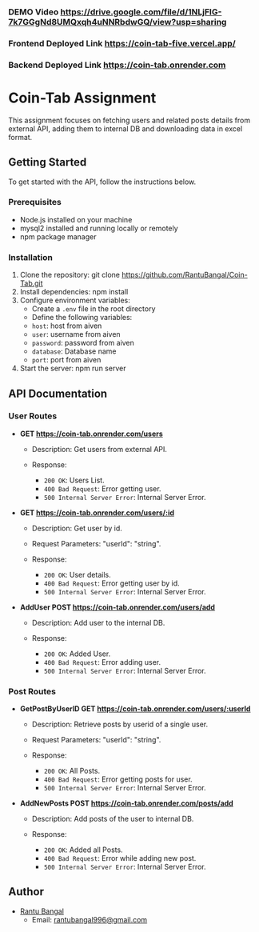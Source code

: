 ### DEMO Video <https://drive.google.com/file/d/1NLjFIG-7k7GGgNd8UMQxqh4uNNRbdwGQ/view?usp=sharing>

### Frontend Deployed Link <https://coin-tab-five.vercel.app/>

### Backend Deployed Link <https://coin-tab.onrender.com>

# Coin-Tab Assignment

This assignment focuses on fetching users and related posts details from external API, adding them to internal DB and downloading data in excel format.

## Getting Started

To get started with the API, follow the instructions below.

### Prerequisites

- Node.js installed on your machine
- mysql2 installed and running locally or remotely
- npm package manager

### Installation

1. Clone the repository: git clone <https://github.com/RantuBangal/Coin-Tab.git>
2. Install dependencies: npm install
3. Configure environment variables:
   - Create a `.env` file in the root directory
   - Define the following variables:
    - `host`: host from aiven
    - `user`: username from aiven
    - `password`: password from aiven
    - `database`: Database name
    - `port`: port from aiven
4. Start the server: npm run server


## API Documentation

### User Routes

- **GET https://coin-tab.onrender.com/users**
  - Description: Get users from external API.
  
  - Response:
    - `200 OK`: Users List.
    - `400 Bad Request`: Error getting user.
    - `500 Internal Server Error`: Internal Server Error.

- **GET https://coin-tab.onrender.com/users/:id**
  - Description: Get user by id.
  - Request Parameters: "userId": "string".
  
  - Response:
    - `200 OK`: User details.
    - `400 Bad Request`: Error getting user by id.
    - `500 Internal Server Error`: Internal Server Error.

- **AddUser  POST https://coin-tab.onrender.com/users/add**
  - Description: Add user to the internal DB.
 
  - Response:
    - `200 OK`: Added User.
    - `400 Bad Request`: Error adding user.
    - `500 Internal Server Error`: Internal Server Error.

### Post Routes

- **GetPostByUserID GET https://coin-tab.onrender.com/users/:userId**
  - Description: Retrieve posts by userid of a single user.
  - Request Parameters: "userId": "string".

  - Response:
    - `200 OK`: All Posts.
    - `400 Bad Request`: Error getting posts for user.
    - `500 Internal Server Error`: Internal Server Error.

- **AddNewPosts POST https://coin-tab.onrender.com/posts/add**
  - Description: Add posts of the user to internal DB.
  
  - Response:
    - `200 OK`: Added all Posts.
    - `400 Bad Request`: Error while adding new post.
    - `500 Internal Server Error`: Internal Server Error.


## Author

- [Rantu Bangal](https://github.com/RantuBangal)
  - Email: rantubangal996@gmail.com
